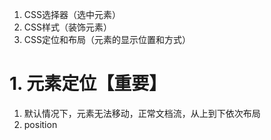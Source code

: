 1. CSS选择器（选中元素）
2. CSS样式（装饰元素）
3. CSS定位和布局（元素的显示位置和方式）
# 1. 元素定位【重要】
1. 默认情况下，元素无法移动，正常文档流，从上到下依次布局
2. position